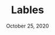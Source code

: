 ---
layout: project
title: Lables
date: October 25, 2020
desc: A theoretical design for a interative instilation piece. Particpants get to write on a label and stick it on the clear box to reprsent the labels that are put on us as human beings.
category: modeling , design
# client: ICOM-101
#cta:
  #title: Google Me!
  #url: https://www.google.com/search?q=grace
thumb: /images/portfolio/box6.jpg
images:
  - image:
    url: /images/portfolio/box8.jpg
    desc: Design Sketch 
    url: /images/portfolio/box1.jpg
    desc: Pre-Labeled Design
    url: /images/portfolio/box2.jpg
    desc: Pre-Labeled Design
    url: /images/portfolio/box2.jpg
    desc: Pre-Labeled Design
    url: /images/portfolio/box3.jpg
    desc: Pre-Labeled Design
    url: /images/portfolio/box4.jpg
    desc: Labeled Design 
    url: /images/portfolio/box5.jpg
    desc: Labeled Design
    url: /images/portfolio/box6.jpg
    desc: Labeled Design
    url: /images/portfolio/box7.jpg
    desc: Labeled Design
---